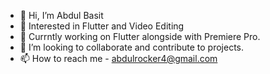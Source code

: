 - 👋 Hi, I’m Abdul Basit
- 👀 Interested in Flutter and Video Editing
- 🌱 Currntly working on Flutter alongside with Premiere Pro.
- 💞️ I’m looking to collaborate and contribute to projects.
- 📫 How to reach me - abdulrocker4@gmail.com

<!---
Abdul-Basitt1/Abdul-Basitt1 is a ✨ special ✨ repository because its `README.md` (this file) appears on your GitHub profile.
You can click the Preview link to take a look at your changes.
--->
